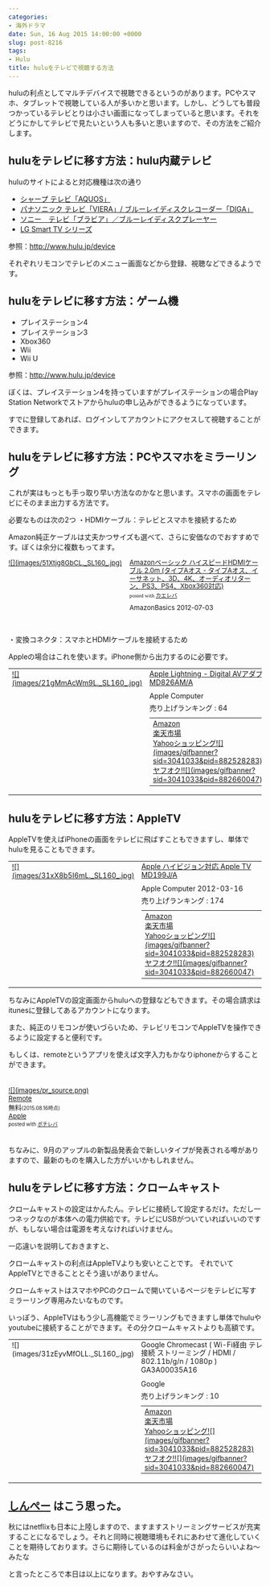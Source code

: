 ```yaml
---
categories:
- 海外ドラマ
date: Sun, 16 Aug 2015 14:00:00 +0000
slug: post-8216
tags:
- Hulu
title: huluをテレビで視聴する方法
---
```


huluの利点としてマルチデバイスで視聴できるというのがあります。PCやスマホ、タブレットで視聴している人が多いかと思います。しかし、どうしても普段つかっているテレビとりは小さい画面になってしまっていると思います。それをどうにかしてテレビで見たいという人も多いと思いますので、その方法をご紹介します。<!--more--><h2>huluをテレビに移す方法：hulu内蔵テレビ</h2>

huluのサイトによると対応機種は次の通り
<ul>
	<li><a href="http://www.sharp.co.jp/support/aquos/doc/internet.html">シャープ テレビ「AQUOS」</a></li>
	<li><a href="http://panasonic.jp/viera/apps/list.html">パナソニック テレビ「VIERA」/ ブルーレイディスクレコーダー「DIGA」</a></li>
	<li><a href="http://qa.support.sony.jp/solution/S1203129003608/">ソニー　テレビ「ブラビア」／ブルーレイディスクプレーヤー</a></li>
	<li><a href="http://www.hulu.jp/support/ja">LG Smart TV シリーズ</a></li>
</ul>

参照：<a href="http://www.hulu.jp/device">http://www.hulu.jp/device</a>


それぞれリモコンでテレビのメニュー画面などから登録、視聴などできるようです。



<h2>huluをテレビに移す方法：ゲーム機</h2>

<ul>
	<li>プレイステーション4</li>
	<li>プレイステーション3</li>
	<li>Xbox360</li>
	<li>Wii</li>
	<li>Wii U</li>
</ul>

参照：<a href="http://www.hulu.jp/device">http://www.hulu.jp/device</a>

ぼくは、プレイステーション4を持っていますがプレイステーションの場合Play Station Networkでストアからhuluの申し込みができるようになっています。

すでに登録してあれば、ログインしてアカウントにアクセスして視聴することができます。


<h2>huluをテレビに移す方法：PCやスマホをミラーリング</h2>

これが実はもっとも手っ取り早い方法なのかなと思います。スマホの画面をテレビにそのまま出力する方法です。

必要なものは次の2つ
・HDMIケーブル：テレビとスマホを接続するため

Amazon純正ケーブルは丈夫かつサイズも選べて、さらに安価なのでおすすめです。ぼくは余分に複数もってます。
<div class="kaerebalink-box" style="text-align:left;padding-bottom:20px;font-size:small;/zoom: 1;overflow: hidden;"><div class="kaerebalink-image" style="float:left;margin:0 15px 10px 0;"><a href="http://www.amazon.co.jp/exec/obidos/ASIN/B003L1ZYYM/warawareotoko-22/ref=nosim/" target="_blank" >![](images/51Xtjg8GbCL._SL160_.jpg)</a></div><div class="kaerebalink-info" style="line-height:120%;/zoom: 1;overflow: hidden;"><div class="kaerebalink-name" style="margin-bottom:10px;line-height:120%"><a href="http://www.amazon.co.jp/exec/obidos/ASIN/B003L1ZYYM/warawareotoko-22/ref=nosim/" target="_blank" >Amazonベーシック ハイスピードHDMIケーブル 2.0m (タイプAオス - タイプAオス、イーサネット、3D、4K、オーディオリターン、PS3、PS4、Xbox360対応)</a><div class="kaerebalink-powered-date" style="font-size:8pt;margin-top:5px;font-family:verdana;line-height:120%">posted with <a href="http://kaereba.com" rel="nofollow" target="_blank">カエレバ</a></div></div><div class="kaerebalink-detail" style="margin-bottom:5px;"> AmazonBasics 2012-07-03    </div><div class="kaerebalink-link1" style="margin-top:10px;"></div></div><div class="booklink-footer" style="clear: left"></div></div>


・変換コネクタ：スマホとHDMIケーブルを接続するため

Appleの場合はこれを使います。iPhone側から出力するのに必要です。
<table  border="0" cellpadding="5" style="border:none"><tr><td valign="top" style="border:none"><a href="http://www.amazon.co.jp/exec/obidos/ASIN/B00XP5KLLK/warawareotoko-22/ref=nosim/" target="_blank" >![](images/21gMmAcWm9L._SL160_.jpg)</a></td><td valign="top" style="border:none;text-align:left"><div class="kaerebalink-name" style="margin-bottom:10px;line-height:120%"><a href="http://www.amazon.co.jp/exec/obidos/ASIN/B00XP5KLLK/warawareotoko-22/ref=nosim/" target="_blank" >Apple Lightning - Digital AVアダプタ MD826AM/A</a></div><div class="kaerebalink-detail" style="margin-bottom:5px;"> Apple Computer </div><div class="kaerebalink-salesranking" style="margin-bottom:5px">売り上げランキング : 64</div><table style="border:none;margin-top:10px"><tr><td style="border:none;text-align:left;"><div class="shoplinkamazon" style="margin-right:5px"><a href="http://www.amazon.co.jp/gp/search?keywords=Apple%20Lightning%20-%20Digital%20AV%83A%83_%83v%83%5E%20&__mk_ja_JP=%83J%83%5E%83J%83i&tag=warawareotoko-22" target="_blank" >Amazon</a></div><div class="shoplinkrakuten" style="margin-right:5px"><a href="http://hb.afl.rakuten.co.jp/hgc/0f6e221b.2eb9748a.0f6e221c.35cc1e84/?pc=http%3A%2F%2Fsearch.rakuten.co.jp%2Fsearch%2Fmall%2FApple%2520Lightning%2520-%2520Digital%2520AV%25E3%2582%25A2%25E3%2583%2580%25E3%2583%2597%25E3%2582%25BF%2520%2F-%2Ff.1-p.1-s.1-sf.0-st.A-v.2%3Fx%3D0%26scid%3Daf_ich_link_urltxt%26m%3Dhttp%3A%2F%2Fm.rakuten.co.jp%2F" target="_blank" >楽天市場</a></div><div class="shoplinkyahoo" style="margin-right:5px"><a href="http://ck.jp.ap.valuecommerce.com/servlet/referral?sid=3041033&pid=882528283&vc_url=http%3A%2F%2Fsearch.shopping.yahoo.co.jp%2Fsearch%3Fp%3DApple%2520Lightning%2520-%2520Digital%2520AV%25E3%2582%25A2%25E3%2583%2580%25E3%2583%2597%25E3%2582%25BF%2520" target="_blank" >Yahooショッピング![](images/gifbanner?sid=3041033&pid=882528283)</a></div><div class="shoplinkyahooAuc" style="margin-right:5px"><a href="http://ck.jp.ap.valuecommerce.com/servlet/referral?sid=3041033&pid=882660047&vc_url=http%3A%2F%2Fauctions.search.yahoo.co.jp%2Fsearch%3Fvo%3D%26ve%3D%26auccat%3D0%26aucminprice%3D%26aucmaxprice%3D%26aucmin_bidorbuy_price%3D%26aucmax_bidorbuy_price%3D%26loc_cd%3D0%26abatch%3D0%26istatus%3D0%26filtered%3D1%26ei%3DUTF-8%26tab_ex%3Dcommerce%26va%3DApple%2520Lightning%2520-%2520Digital%2520AV%25E3%2582%25A2%25E3%2583%2580%25E3%2583%2597%25E3%2582%25BF%2520" target="_blank" >ヤフオク!![](images/gifbanner?sid=3041033&pid=882660047)</a></div></td><td style="vertical-align:bottom;padding-left:10px;font-size:x-small;border:none">by <a href="http://kaereba.com" rel="nofollow" target="_blank">カエレバ</a></td></tr></table></font></td></tr></table>


<h2>huluをテレビに移す方法：AppleTV</h2>

AppleTVを使えばiPhoneの画面をテレビに飛ばすこともできますし、単体でhuluを見ることもできます。


<table  border="0" cellpadding="5" style="border:none"><tr><td valign="top" style="border:none"><a href="http://www.amazon.co.jp/exec/obidos/ASIN/B007JQGUW0/warawareotoko-22/ref=nosim/" target="_blank" >![](images/31xX8b5I6mL._SL160_.jpg)</a></td><td valign="top" style="border:none;text-align:left"><div class="kaerebalink-name" style="margin-bottom:10px;line-height:120%"><a href="http://www.amazon.co.jp/exec/obidos/ASIN/B007JQGUW0/warawareotoko-22/ref=nosim/" target="_blank" >Apple ハイビジョン対応 Apple TV MD199J/A</a></div><div class="kaerebalink-detail" style="margin-bottom:5px;"> Apple Computer 2012-03-16</div><div class="kaerebalink-salesranking" style="margin-bottom:5px">売り上げランキング : 174</div><table style="border:none;margin-top:10px"><tr><td style="border:none;text-align:left;"><div class="shoplinkamazon" style="margin-right:5px"><a href="http://www.amazon.co.jp/gp/search?keywords=appletv&__mk_ja_JP=%83J%83%5E%83J%83i&tag=warawareotoko-22" target="_blank" >Amazon</a></div><div class="shoplinkrakuten" style="margin-right:5px"><a href="http://hb.afl.rakuten.co.jp/hgc/0f6e221b.2eb9748a.0f6e221c.35cc1e84/?pc=http%3A%2F%2Fsearch.rakuten.co.jp%2Fsearch%2Fmall%2Fappletv%2F-%2Ff.1-p.1-s.1-sf.0-st.A-v.2%3Fx%3D0%26scid%3Daf_ich_link_urltxt%26m%3Dhttp%3A%2F%2Fm.rakuten.co.jp%2F" target="_blank" >楽天市場</a></div><div class="shoplinkyahoo" style="margin-right:5px"><a href="http://ck.jp.ap.valuecommerce.com/servlet/referral?sid=3041033&pid=882528283&vc_url=http%3A%2F%2Fsearch.shopping.yahoo.co.jp%2Fsearch%3Fp%3Dappletv" target="_blank" >Yahooショッピング![](images/gifbanner?sid=3041033&pid=882528283)</a></div><div class="shoplinkyahooAuc" style="margin-right:5px"><a href="http://ck.jp.ap.valuecommerce.com/servlet/referral?sid=3041033&pid=882660047&vc_url=http%3A%2F%2Fauctions.search.yahoo.co.jp%2Fsearch%3Fvo%3D%26ve%3D%26auccat%3D0%26aucminprice%3D%26aucmaxprice%3D%26aucmin_bidorbuy_price%3D%26aucmax_bidorbuy_price%3D%26loc_cd%3D0%26abatch%3D0%26istatus%3D0%26filtered%3D1%26ei%3DUTF-8%26tab_ex%3Dcommerce%26va%3Dappletv" target="_blank" >ヤフオク!![](images/gifbanner?sid=3041033&pid=882660047)</a></div></td><td style="vertical-align:bottom;padding-left:10px;font-size:x-small;border:none">by <a href="http://kaereba.com" rel="nofollow" target="_blank">カエレバ</a></td></tr></table></font></td></tr></table>

ちなみにAppleTVの設定画面からhuluへの登録などもできます。その場合請求はitunesに登録してあるアカウントになります。

また、純正のリモコンが使いづらいため、テレビリモコンでAppleTVを操作できるように設定すると便利です。

もしくは、remoteというアプリを使えば文字入力もかなりiphoneからすることができます。

<div class="pochireba" style="text-align:left;font-size:small;padding:20px 0;/zoom: 1;overflow: hidden;"><a href="https://itunes.apple.com/jp/app/remote/id284417350?mt=8&uo=4&at=11ld5P" target="_blank" >![](images/pr_source.png)</a><div class="pochi_info" style="text-align:left;/zoom: 1;overflow: hidden;"><div class="pochi_name"><a href="https://itunes.apple.com/jp/app/remote/id284417350?mt=8&uo=4&at=11ld5P" target="_blank" >Remote</a></div><div class="pochi_price" style="display:inline;">無料</div><div class="pochi_time" style="font-size:x-small;display:inline;">(2015.08.16時点)</div><div class="pochi_seller"><a href="https://itunes.apple.com/jp/artist/apple/id284417353?mt=12&uo=4&at=11ld5P" target="_blank" >Apple</a></div><div class="pochi_post" style="font-size:x-small;">posted with <a href="http://pochireba.com" rel="nofollow" target="_blank">ポチレバ</a></div></div><div class="pochireba-footer" style="clear: left"></div></div>

ちなみに、9月のアップルの新製品発表会で新しいタイプが発表される噂がありますので、最新のものを購入した方がいいかもしれません。


<h2>huluをテレビに移す方法：クロームキャスト</h2>

クロームキャストの設定はかんたん。テレビに接続して設定するだけ。ただし一つネックなのが本体への電力供給です。テレビにUSBがついていればいいのですが、もしない場合は電源を考えなければいけません。

一応違いを説明しておきますと、

クロームキャストの利点はAppleTVよりも安いとことです。
それでいてAppleTVとできることとそう違いがありません。

クロームキャストはスマホやPCのクロームで開いているページをテレビに写すミラーリング専用みたいなものです。

いっぽう、AppleTVはもう少し高機能でミラーリングもできますし単体でhuluやyoutubeに接続することができます。その分クロームキャストよりも高額です。



<table  border="0" cellpadding="5" style="border:none"><tr><td valign="top" style="border:none">![](images/31zEyvMfOLL._SL160_.jpg)</td><td valign="top" style="border:none;text-align:left"><div class="kaerebalink-name" style="margin-bottom:10px;line-height:120%">Google Chromecast ( Wi-Fi経由 テレビ接続 ストリーミング / HDMI / 802.11b/g/n / 1080p ) GA3A00035A16</div><div class="kaerebalink-detail" style="margin-bottom:5px;"> Google </div><div class="kaerebalink-salesranking" style="margin-bottom:5px">売り上げランキング : 10</div><table style="border:none;margin-top:10px"><tr><td style="border:none;text-align:left;"><div class="shoplinkamazon" style="margin-right:5px"><a href="http://www.amazon.co.jp/gp/search?keywords=appletv&__mk_ja_JP=%83J%83%5E%83J%83i&tag=warawareotoko-22" target="_blank" >Amazon</a></div><div class="shoplinkrakuten" style="margin-right:5px"><a href="http://hb.afl.rakuten.co.jp/hgc/0f6e221b.2eb9748a.0f6e221c.35cc1e84/?pc=http%3A%2F%2Fsearch.rakuten.co.jp%2Fsearch%2Fmall%2Fappletv%2F-%2Ff.1-p.1-s.1-sf.0-st.A-v.2%3Fx%3D0%26scid%3Daf_ich_link_urltxt%26m%3Dhttp%3A%2F%2Fm.rakuten.co.jp%2F" target="_blank" >楽天市場</a></div><div class="shoplinkyahoo" style="margin-right:5px"><a href="http://ck.jp.ap.valuecommerce.com/servlet/referral?sid=3041033&pid=882528283&vc_url=http%3A%2F%2Fsearch.shopping.yahoo.co.jp%2Fsearch%3Fp%3Dappletv" target="_blank" >Yahooショッピング![](images/gifbanner?sid=3041033&pid=882528283)</a></div><div class="shoplinkyahooAuc" style="margin-right:5px"><a href="http://ck.jp.ap.valuecommerce.com/servlet/referral?sid=3041033&pid=882660047&vc_url=http%3A%2F%2Fauctions.search.yahoo.co.jp%2Fsearch%3Fvo%3D%26ve%3D%26auccat%3D0%26aucminprice%3D%26aucmaxprice%3D%26aucmin_bidorbuy_price%3D%26aucmax_bidorbuy_price%3D%26loc_cd%3D0%26abatch%3D0%26istatus%3D0%26filtered%3D1%26ei%3DUTF-8%26tab_ex%3Dcommerce%26va%3Dappletv" target="_blank" >ヤフオク!![](images/gifbanner?sid=3041033&pid=882660047)</a></div></td><td style="vertical-align:bottom;padding-left:10px;font-size:x-small;border:none">by <a href="http://kaereba.com" rel="nofollow" target="_blank">カエレバ</a></td></tr></table></font></td></tr></table>



<h2><a href="https://twitter.com/s_s_p_y" target="_blank">しんぺー</a> はこう思った。</h2>


秋にはnetflixも日本に上陸しますので、ますますストリーミングサービスが充実することになるでしょう。それと同時に視聴環境もそれにあわせて進化していくことを期待しております。さらに期待しているのは料金がさがったらいいよね〜みたな

と言ったところで本日は以上になります。おやすみなさい。